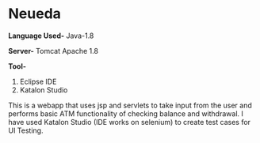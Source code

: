 # Neueda

**Language Used-**
Java-1.8

**Server-**
Tomcat Apache 1.8

**Tool-**
1. Eclipse IDE
2. Katalon Studio

This is a webapp that uses jsp and servlets to take input from the user and performs basic ATM functionality of checking balance and withdrawal.
I have used Katalon Studio (IDE works on selenium) to create test cases for UI Testing.
